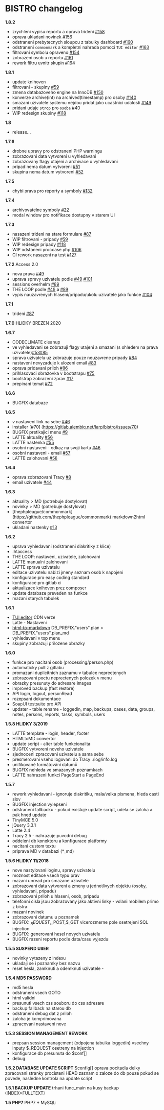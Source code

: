 # BISTRO changelog


<!-- git log --no-merges 1.5.. | unexpand -a | sed -e 's/\s\s*$$//' | head -n 2070 | grep -v "Date\|commit\|Author\|typo\|.gitlab-ci.yml\|.codeclimate.yml" | sed -r '/^\s*$/d' | uniq
  -->

**1.8.2**
- zrychleni vypisu reportu a oprava trideni [#158](https://gitlab.alembiq.net/larp/bistro/issues/158)
- oprava ukladani novinek [#156](https://gitlab.alembiq.net/larp/bistro/issues/156)
- odstraneni prebytecnych sloupcu z tabulky dashboard [#160](https://gitlab.alembiq.net/larp/bistro/issues/160)
- odstraneni `commonmark` a kompletni nahrada pomoci `TUI editor` [#163](https://gitlab.alembiq.net/larp/bistro/issues/163)
- filtrovani symbolu opraveno [#154](https://gitlab.alembiq.net/larp/bistro/issues/154)
- zobrazeni osob u reportu [#161](https://gitlab.alembiq.net/larp/bistro/issues/161)
- rework filtru uvnitr skupin [#164](https://gitlab.alembiq.net/larp/bistro/issues/164)

**1.8.1**
- update knihoven
- filtrovani - skupiny [#59](https://gitlab.alembiq.net/larp/bistro/issues/59)
- zmena databazoveho engine na InnoDB [#150](https://gitlab.alembiq.net/larp/bistro/issues/150)
- konverze archive(int) na archived(timestamp) pro osoby [#140](https://gitlab.alembiq.net/larp/bistro/issues/140)
- smazani uzivatele systemu nejdou pridat jako ucastnici udalosti [#149](https://gitlab.alembiq.net/larp/bistro/issues/149)
- pridani udaje `strop` pro `osoba` [#40](https://gitlab.alembiq.net/larp/bistro/issues/40)
- WIP redesign skupiny [#118](https://gitlab.alembiq.net/larp/bistro/issues/117)

**1.8**
- release...

**1.7.6**
- drobne upravy pro odstraneni PHP warningu
- zobrazovani data vytvoreni u vyhledavani
- zobrazovany flagy utajeni a archivace u vyhledavani
- pripad nema datum vytvoreni [#51](https://gitlab.alembiq.net/larp/bistro/issues/51)
- skupina nema datum vytvoreni [#52](https://gitlab.alembiq.net/larp/bistro/issues/52)

**1.7.5**
- chybi prava pro reporty a symboly [#132](https://gitlab.alembiq.net/larp/bistro/issues/132)

**1.7.4**
- archivovatelne symboly [#22](https://gitlab.alembiq.net/larp/bistro/issues/22)
- modal window pro notifikace dostupny v starem UI

**1.7.3**
- nasazeni trideni na stare formulare [#87](https://gitlab.alembiq.net/larp/bistro/issues/87)
- WIP filtrovani - pripady [#59](https://gitlab.alembiq.net/larp/bistro/issues/59)
- WIP redesign pripady [#118](https://gitlab.alembiq.net/larp/bistro/issues/118)
- WIP odstaneni proccase.php [#106](https://gitlab.alembiq.net/larp/bistro/issues/106)
- CI rework nasazeni na test [#127](https://gitlab.alembiq.net/larp/bistro/issues/127)

**1.7.2** Access 2.0
- nova prava [#49](https://gitlab.alembiq.net/larp/bistro/issues/49)
- uprava spravy uzivatelu podle [#49](https://gitlab.alembiq.net/larp/bistro/issues/49) [#101](https://gitlab.alembiq.net/larp/bistro/issues/101)
- sessions overhelm [#89](https://gitlab.alembiq.net/larp/bistro/issues/89)
- THE LOOP podle [#49](https://gitlab.alembiq.net/larp/bistro/issues/49) a [#89](https://gitlab.alembiq.net/larp/bistro/issues/89)
- vypis nauzavrenych hlaseni/pripadu/ukolu uzivatele jako funkce [#104](https://gitlab.alembiq.net/larp/bistro/issues/104)

**1.7.1**
- trideni [#87](https://gitlab.alembiq.net/larp/bistro/issues/87)

**1.7.0** HLIDKY BREZEN 2020

**1.6.7**
- CODECLIMATE cleanup
- ve vyhledavani se zobrazuji flagy utajeni a smazani (s ohledem na prava uzivatele)[#53](https://gitlab.alembiq.net/larp/bistro/issues/53)[#85](https://gitlab.alembiq.net/larp/bistro/issues/85)
- sprava uzivatelu uz zobrazuje pouze neuzavrene pripady [#84](https://gitlab.alembiq.net/larp/bistro/issues/84)
- nastaveni nevyzaduje k ulozeni email [#83](https://gitlab.alembiq.net/larp/bistro/issues/83)
- oprava pridavani priloh [#86](https://gitlab.alembiq.net/larp/bistro/issues/86)
- prihlasovaci obrazovka v bootstrapu [#75](https://gitlab.alembiq.net/larp/bistro/issues/75)
- bootstrap zobrazeni zprav [#17](https://gitlab.alembiq.net/larp/bistro/issues/17)
- prepinani temat [#72](https://gitlab.alembiq.net/larp/bistro/issues/72)

**1.6.6**
- BUGFIX databaze

**1.6.5**
- v nastaveni link na sebe [#46](https://gitlab.alembiq.net/larp/bistro/issues/46)
- installer [#70] (https://gitlab.alembiq.net/larp/bistro/issues/70)
- BUGFIX pretikajici menu [#9](https://gitlab.alembiq.net/larp/bistro/issues/9)
- LATTE aktuality [#56](https://gitlab.alembiq.net/larp/bistro/issues/56)
- LATTE nastenka [#55](https://gitlab.alembiq.net/larp/bistro/issues/55)
- osobni nastaveni - odkaz na svoji kartu [#46](https://gitlab.alembiq.net/larp/bistro/issues/46)
- osobni nastaveni - email [#57](https://gitlab.alembiq.net/larp/bistro/issues/57)
- LATTE zalohovani [#58](https://gitlab.alembiq.net/larp/bistro/issues/58)

**1.6.4**
- oprava zobrazovani Tracy [#8](https://gitlab.alembiq.net/larp/bistro/issues/8)
- email uzivatele [#44](https://gitlab.alembiq.net/larp/bistro/issues/44)

**1.6.3**
- aktuality > MD (potrebuje dostylovat)
- novinky > MD (potrebuje dostylovat)
- [thephpleague/commonmark] (https://github.com/thephpleague/commonmark) markdown2html convertor
- ukladani nastenky [#13](https://gitlab.alembiq.net/larp/bistro/issues/13)

**1.6.2**
- uprava vyhledavani (odstraneni diakritiky z klice)
- .htaccess
- THE LOOP: nastaveni, uzivatele, zalohovani
- LATTE manualni zalohovani
- LATTE sprava uzivatelu
- editace uzivatelu nabizi jmeny seznam osob k napojeni
- konfigurace pro easy coding standard
- konfigurace pro gitlab ci
- aktualizace knihoven prez composer
- update databaze preveden na funkce
- mazani starych tabulek

**1.6.1**
- [TUI.editor](https://github.com/nhn/tui.editor) CDN verze
- Latte - Nastaveni
- [html-to-markdown](https://github.com/thephpleague/html-to-markdown) DB_PREFIX."users".plan > DB_PREFIX."users".plan_md
- vyhledavani v top menu
- skupiny zobrazuji prilozene obrazky

**1.6.0**
- funkce pro nacitani osob  (processing/person.php)
- automaticky pull z gitlabu
- promazani duplicitnich zaznamu v tabulce neprectenych
- zobrazovani poctu neprectenych polozek v menu
- obrazky presunuty do adresare images
- improved backup (fast restore)
- API login, logout, personRead
- rozepsani dokumentace
- SoapUI testsuite pro API
- updater - table rename - loggedin, map, backups, cases, data, groups, notes, persons, reports, tasks, symbols, users


**1.5.8 HLIDKY 3/2019**
- LATTE template - login, header, footer
- HTMLtoMD convertor
- update script - alter table funkcionalita
- BUGFIX vytvoreni noveho uzivatele
- sjednoceni zpracovani uzivatelu a sama sebe
- presmerovani vseho logovani do Tracy ./log/info.log
- unifikované formátování datumů
- BUGFIX nehleda ve smazanych poznamkach
- LATTE nahrazeni funkci PageStart a PageEnd

**1.5.7**
- rework vyhledavani - ignoruje diakritiku, mala/velka pismena, hleda casti slov
- BUGFIX injection vylepseni
- odstraneni fallbacku - pokud existuje update script, udela se zaloha a pak hned update
- TinyMCE 5.0
- jQuery 3.3.1
- Latte 2.4
- Tracy 2.5 - nahrazuje puvodni debug
- oddeleni db konektoru a konfigurace platformy
- nacitani custom textu
- priprava MD v databazi (*_md)

**1.5.6 HLIDKY 11/2018**
- nove nastylovani loginu, spravy uzivatelu
- moznost editace vsech typu prav
- mazani unread pro smazane uzivatele
- zobrazovani data vytvoreni a zmeny u jednotlivych objektu (osoby, vyhledavani, pripadu)
- zobrazovani priloh u hlaseni, osob, pripadu
- telefonni cisla jsou zobrazovany jako aktivni linky - volani mobilem primo z bistra
- mazani novinek
- zobrazovani datumu u poznamek
- BUGFIX: $_REQUEST,$_POST,$_GET vicerozmerne pole osetrejeni SQL injection
- BUGFIX: generovani hesel novych uzivatelu
- BUGFIX razeni reportu podle data/casu vyjezdu

**1.5.5 SUSPEND USER**
- novinky vytazeny z indexu
- ukladaji se i poznamky bez nazvu
- reset hesla, zamknuti a odemknuti uzivatele  -

**1.5.4 MD5 PASSWORD**
- md5 hesla
- odstraneni vsech GOTO
- html validni
- presunuti vsech css souboru do css adresare
- backup fallback na starou db
- odstraneni debug dat z priloh
- zaloha je komprimovana
- zpracovani nastaveni nove

**1.5.3 SESSION MANAGEMENT REWORK**
- prepsan session management (odpojena tabulka loggedin)
    vsechny inputy $_REQUEST osetreny na injection
- konfigurace db presunuta do $conf[]
- debug

**1.5.2 DATABASE UPDATE SCRIPT**
    $config[]
    oprava pocitadla delky zpracovani stranky
    procisteni HEAD
    zaznam o zaloze do db pouze pokud se povede, nasledne kontrola na update script

**1.5.1 BACKUP UPDATE**
    trhani func_main na kusy
    backup (INDEX>FULLTEXT)

**1.5 PHP7**
    PHP7 + MySQLi
